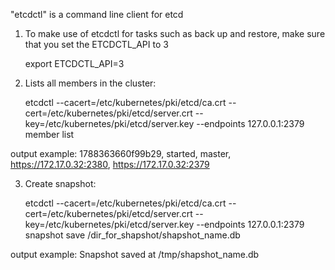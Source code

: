 "etcdctl" is a command line client for etcd


1. To make use of etcdctl for tasks such as back up and restore, make sure that you set the ETCDCTL_API to 3

    export ETCDCTL_API=3


2. Lists all members in the cluster:

    etcdctl --cacert=/etc/kubernetes/pki/etcd/ca.crt --cert=/etc/kubernetes/pki/etcd/server.crt --key=/etc/kubernetes/pki/etcd/server.key --endpoints 127.0.0.1:2379 member list

output example:
1788363660f99b29, started, master, https://172.17.0.32:2380, https://172.17.0.32:2379

3. Create snapshot:

    etcdctl --cacert=/etc/kubernetes/pki/etcd/ca.crt --cert=/etc/kubernetes/pki/etcd/server.crt --key=/etc/kubernetes/pki/etcd/server.key --endpoints 127.0.0.1:2379 snapshot save /dir_for_shapshot/shapshot_name.db

output example:
Snapshot saved at /tmp/shapshot_name.db 
